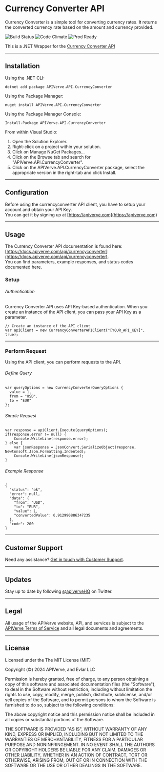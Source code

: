 Currency Converter API
============

Currency Converter is a simple tool for converting currency rates. It returns the converted currency rate based on the amount and currency provided.

![Build Status](https://img.shields.io/badge/build-passing-green)
![Code Climate](https://img.shields.io/badge/maintainability-B-purple)
![Prod Ready](https://img.shields.io/badge/production-ready-blue)

This is a .NET Wrapper for the [Currency Converter API](https://apiverve.com/marketplace/api/currencyconverter)

---

## Installation

Using the .NET CLI:
```
dotnet add package APIVerve.API.CurrencyConverter
```

Using the Package Manager:
```
nuget install APIVerve.API.CurrencyConverter
```

Using the Package Manager Console:
```
Install-Package APIVerve.API.CurrencyConverter
```

From within Visual Studio:

1. Open the Solution Explorer.
2. Right-click on a project within your solution.
3. Click on Manage NuGet Packages...
4. Click on the Browse tab and search for "APIVerve.API.CurrencyConverter".
5. Click on the APIVerve.API.CurrencyConverter package, select the appropriate version in the right-tab and click Install.


---

## Configuration

Before using the currencyconverter API client, you have to setup your account and obtain your API Key.  
You can get it by signing up at [https://apiverve.com](https://apiverve.com)

---

## Usage

The Currency Converter API documentation is found here: [https://docs.apiverve.com/api/currencyconverter](https://docs.apiverve.com/api/currencyconverter).  
You can find parameters, example responses, and status codes documented here.

### Setup

###### Authentication
Currency Converter API uses API Key-based authentication. When you create an instance of the API client, you can pass your API Key as a parameter.

```
// Create an instance of the API client
var apiClient = new CurrencyConverterAPIClient("[YOUR_API_KEY]", true);
```

---


### Perform Request
Using the API client, you can perform requests to the API.

###### Define Query

```
var queryOptions = new CurrencyConverterQueryOptions {
  value = 1,
  from = "USD",
  to = "EUR"
};
```

###### Simple Request

```
var response = apiClient.Execute(queryOptions);
if(response.error != null) {
	Console.WriteLine(response.error);
} else {
    var jsonResponse = JsonConvert.SerializeObject(response, Newtonsoft.Json.Formatting.Indented);
    Console.WriteLine(jsonResponse);
}
```

###### Example Response

```
{
  "status": "ok",
  "error": null,
  "data": {
    "from": "USD",
    "to": "EUR",
    "value": 1,
    "convertedValue": 0.912990886347235
  },
  "code": 200
}
```

---

## Customer Support

Need any assistance? [Get in touch with Customer Support](https://apiverve.com/contact).

---

## Updates
Stay up to date by following [@apiverveHQ](https://twitter.com/apiverveHQ) on Twitter.

---

## Legal

All usage of the APIVerve website, API, and services is subject to the [APIVerve Terms of Service](https://apiverve.com/terms) and all legal documents and agreements.

---

## License
Licensed under the The MIT License (MIT)

Copyright (&copy;) 2024 APIVerve, and Evlar LLC

Permission is hereby granted, free of charge, to any person obtaining a copy of this software and associated documentation files (the "Software"), to deal in the Software without restriction, including without limitation the rights to use, copy, modify, merge, publish, distribute, sublicense, and/or sell copies of the Software, and to permit persons to whom the Software is furnished to do so, subject to the following conditions:

The above copyright notice and this permission notice shall be included in all copies or substantial portions of the Software.

THE SOFTWARE IS PROVIDED "AS IS", WITHOUT WARRANTY OF ANY KIND, EXPRESS OR IMPLIED, INCLUDING BUT NOT LIMITED TO THE WARRANTIES OF MERCHANTABILITY, FITNESS FOR A PARTICULAR PURPOSE AND NONINFRINGEMENT. IN NO EVENT SHALL THE AUTHORS OR COPYRIGHT HOLDERS BE LIABLE FOR ANY CLAIM, DAMAGES OR OTHER LIABILITY, WHETHER IN AN ACTION OF CONTRACT, TORT OR OTHERWISE, ARISING FROM, OUT OF OR IN CONNECTION WITH THE SOFTWARE OR THE USE OR OTHER DEALINGS IN THE SOFTWARE.